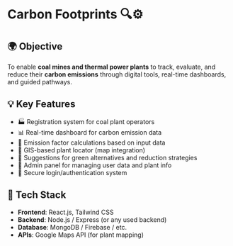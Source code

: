 # Carbon Footprints 🔍⚙️

## 🌍 Objective
To enable **coal mines and thermal power plants** to track, evaluate, and reduce their **carbon emissions** through digital tools, real-time dashboards, and guided pathways.

## 💡 Key Features
- 🏭 Registration system for coal plant operators
- 📊 Real-time dashboard for carbon emission data
- 🧮 Emission factor calculations based on input data
- 📍 GIS-based plant locator (map integration)
- 🌱 Suggestions for green alternatives and reduction strategies
- 👥 Admin panel for managing user data and plant info
- 🔐 Secure login/authentication system

## 🚀 Tech Stack
- **Frontend**: React.js, Tailwind CSS
- **Backend**: Node.js / Express (or any used backend)
- **Database**: MongoDB / Firebase / etc.
- **APIs**: Google Maps API (for plant mapping)
